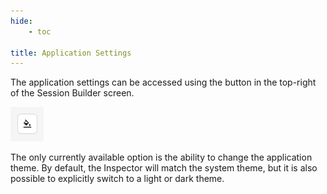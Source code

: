 ```yaml
---
hide:
    - toc

title: Application Settings
---
```


The application settings can be accessed using the button in the top-right of the Session Builder screen.

![alt text](assets/images/theme-selector.png)

The only currently available option is the ability to change the application theme. By default, the
Inspector will match the system theme, but it is also possible to explicitly switch to a light or
dark theme.
